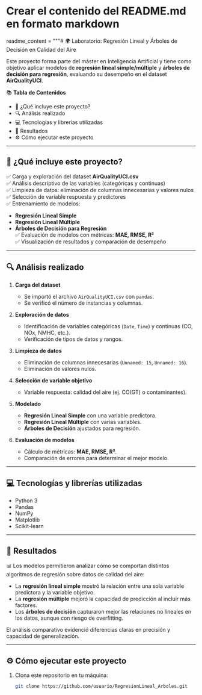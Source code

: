 # Crear el contenido del README.md en formato markdown

readme_content = """# 🌍 Laboratorio: Regresión Lineal y Árboles de Decisión en Calidad del Aire  

Este proyecto forma parte del máster en Inteligencia Artificial y tiene como objetivo aplicar modelos de **regresión lineal simple/múltiple** y **árboles de decisión para regresión**, evaluando su desempeño en el dataset **AirQualityUCI**.  

📚 **Tabla de Contenidos**  
- 🧠 ¿Qué incluye este proyecto?  
- 🔍 Análisis realizado  
- 💻 Tecnologías y librerías utilizadas  
- 🚀 Resultados  
- ⚙️ Cómo ejecutar este proyecto  

---

## 🧠 ¿Qué incluye este proyecto?  
✅ Carga y exploración del dataset **AirQualityUCI.csv**  
✅ Análisis descriptivo de las variables (categóricas y continuas)  
✅ Limpieza de datos: eliminación de columnas innecesarias y valores nulos  
✅ Selección de variable respuesta y predictores  
✅ Entrenamiento de modelos:  
- **Regresión Lineal Simple**  
- **Regresión Lineal Múltiple**  
- **Árboles de Decisión para Regresión**  
✅ Evaluación de modelos con métricas: **MAE, RMSE, R²**  
✅ Visualización de resultados y comparación de desempeño  

---

## 🔍 Análisis realizado  

1. **Carga del dataset**  
   - Se importó el archivo `AirQualityUCI.csv` con `pandas`.  
   - Se verificó el número de instancias y columnas.  

2. **Exploración de datos**  
   - Identificación de variables categóricas (`Date`, `Time`) y continuas (CO, NOx, NMHC, etc.).  
   - Verificación de tipos de datos y rangos.  

3. **Limpieza de datos**  
   - Eliminación de columnas innecesarias (`Unnamed: 15`, `Unnamed: 16`).  
   - Eliminación de valores nulos.  

4. **Selección de variable objetivo**  
   - Variable respuesta: calidad del aire (ej. CO(GT) o contaminantes).  

5. **Modelado**  
   - **Regresión Lineal Simple** con una variable predictora.  
   - **Regresión Lineal Múltiple** con varias variables.  
   - **Árboles de Decisión** ajustados para regresión.  

6. **Evaluación de modelos**  
   - Cálculo de métricas: **MAE, RMSE, R²**.  
   - Comparación de errores para determinar el mejor modelo.  

---

## 💻 Tecnologías y librerías utilizadas  

- Python 3  
- Pandas  
- NumPy  
- Matplotlib  
- Scikit-learn  

---

## 🚀 Resultados  

📊 Los modelos permitieron analizar cómo se comportan distintos algoritmos de regresión sobre datos de calidad del aire:  
- La **regresión lineal simple** mostró la relación entre una sola variable predictora y la variable objetivo.  
- La **regresión múltiple** mejoró la capacidad de predicción al incluir más factores.  
- Los **árboles de decisión** capturaron mejor las relaciones no lineales en los datos, aunque con riesgo de overfitting.  

El análisis comparativo evidenció diferencias claras en precisión y capacidad de generalización.  

---

## ⚙️ Cómo ejecutar este proyecto  

1. Clona este repositorio en tu máquina:  
   ```bash
   git clone https://github.com/usuario/RegresionLineal_Arboles.git
